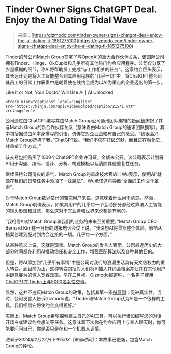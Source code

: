 <!--yml

category: 未分类

date: 2024-05-29 13:19:19

-->

# Tinder Owner Signs ChatGPT Deal. Enjoy the AI Dating Tidal Wave

> 来源：[https://gizmodo.com/tinder-owner-signs-chatgpt-deal-enjoy-the-ai-dating-ti-1851275100](https://gizmodo.com/tinder-owner-signs-chatgpt-deal-enjoy-the-ai-dating-ti-1851275100)

Tinder的母公司Match Group签署了与OpenAI的重大合作伙伴关系，该国际公司拥有Tinder、Hinge、OkCupid和几乎所有其他热门约会应用程序。公司仅分享了少量模糊的细节，称AI将帮助员工完成“与工作相关的任务”。这家约会巨头表示，其长远计划是将人工智能整合到其应用程序的“几乎一切”中。将ChatGPT整合到其员工的日常工作职责中是朝着使在线约会成为以AI为重点的企业迈出的第一步。

Like It or Not, Your Doctor Will Use AI | AI Unlocked

`<track kind="captions" label="English" src="https://kinja.com/api/videoupload/caption/21541.vtt" srclang="en">`

公司通过由ChatGPT编写并由Match Group公司通讯团队编辑的[新闻稿](https://mtch.com/single-news/905)庆祝了其与Match Group的新合作伙伴关系（意味着由Match Group的通讯团队撰写）。其中包括据说由AI本身撰写的引语，仿佛它对企业战略有自己的感受。“我很高兴Match Group选择了我，”ChatGPT说。“我们不仅在打破沉默，而且正在融化它，并重塑工作方式。”

该交易包括购买了1000个ChatGPT企业许可证，金额未公开。该公司表示计划将AI用于沟通、编码、设计、分析、构建模板以及消除其他重复性任务。

继续保持公司俏皮的语气，Match Group的首席技术官Will Wu表示，使用AI“就像在我们的日常任务中添加了一抹魔法”。Wu承诺这将导致“全面的工作文化革命”。

对于Match Group数以亿计的苦恋用户来说，这意味着什么尚不清楚。然而，Match Group明确表示，如果其用户的几乎每一个互动部分都经过算法人工智能的镜头形塑和过滤，那么这对于其业务和世界来说都是有利的。

“我相信AI对Match Group和我们的业务的未来至关重要，”Match Group CEO Bernard Kim在一月份的财报电话会议上说。“我设想AI将贯穿整个体验，影响从档案创建到配对到约会连接的一切。几乎每一个方面。”

从某种意义上说，这就是现状。Match Group的发言人表示，公司最近历史的大部分时间都在利用AI推动信任和安全工作、增强匹配算法以及各种其他目的。

但是，将AI添加到“几乎所有事情”中是公司对我们的浪漫生活具有天文级权力的重大转变。到目前为止，这种转变包括对人们将AI插入其约会档案并让其在其他用户中肆意妄为的惊人宽容政策。早在二月初，Gizmodo报道称，一名男子[使用ChatGPT在Tinder上与5000名女性交谈](https://gizmodo.com/guy-used-chatgpt-talk-5-000-women-tinder-met-his-wife-1851228179)。

显然，这并不违反Match Group的政策，包括其第一条[AI原则](https://mtch.com/ai-principles)：促进真实性。当时，公司发言人告诉Gizmodo说，“Tinder和Match Group认为AI是一个很棒的工具，我们相信它将使约会变得更好。”

实际上，Match Group希望探索建立自己的AI工具，可以执行诸如编写您的对话开场白或建议约会想法等任务。这意味着下次你在约会应用上与某人聊天时，你可能要问问自己，你是否只是在和一个机器人调情。

*更新于2024年2月22日下午5:03（东部时间）*：本故事已更新，包含Match Group的评论。
